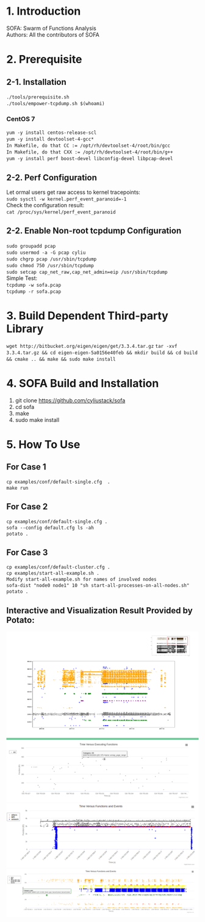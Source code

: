 # 1. Introduction
SOFA: Swarm of Functions Analysis  
Authors: All the contributors of SOFA

# 2. Prerequisite

## 2-1. Installation 
`./tools/prerequisite.sh`  
`./tools/empower-tcpdump.sh $(whoami)`  

### CentOS 7
`yum -y install centos-release-scl`  
`yum -y install devtoolset-4-gcc*`  
`In Makefile, do that CC := /opt/rh/devtoolset-4/root/bin/gcc`  
`In Makefile, do that CXX := /opt/rh/devtoolset-4/root/bin/g++`  
`yum -y install perf boost-devel libconfig-devel libpcap-devel`  


## 2-2. Perf Configuration
Let ormal users get raw access to kernel tracepoints:  
`sudo sysctl -w kernel.perf_event_paranoid=-1`  
Check the configuration result:  
`cat /proc/sys/kernel/perf_event_paranoid`  

## 2-2. Enable Non-root tcpdump Configuration
`sudo groupadd pcap`   
`sudo usermod -a -G pcap cyliu`   
`sudo chgrp pcap /usr/sbin/tcpdump`  
`sudo chmod 750 /usr/sbin/tcpdump`  
`sudo setcap cap_net_raw,cap_net_admin=eip /usr/sbin/tcpdump`  
Simple Test:  
`tcpdump -w sofa.pcap`  
`tcpdump -r sofa.pcap`  
 
# 3. Build Dependent Third-party Library
`wget http://bitbucket.org/eigen/eigen/get/3.3.4.tar.gz`
`tar -xvf 3.3.4.tar.gz && cd eigen-eigen-5a0156e40feb && mkdir build && cd build && cmake .. && make && sudo make install` 

# 4. SOFA Build and Installation 
1. git clone https://github.com/cyliustack/sofa
2. cd sofa 
3. make 
4. sudo make install

# 5. How To Use
## For Case 1
```
cp examples/conf/default-single.cfg  .
make run
```
## For Case 2
```
cp examples/conf/default-single.cfg .
sofa --config default.cfg ls -ah  
potato .    
```
## For Case 3
```
cp examples/conf/default-cluster.cfg .
cp examples/start-all-example.sh .
Modify start-all-example.sh for names of involved nodes
sofa-dist "node0 node1" 10 "sh start-all-processes-on-all-nodes.sh" 
potato .    
```

## Interactive and Visualization Result Provided by Potato:  
![Alt text](./figures/demo.png)
![Alt text](./figures/demo2.png)
![Alt text](./figures/demo3.png)
![Alt text](./figures/demo4.png)





